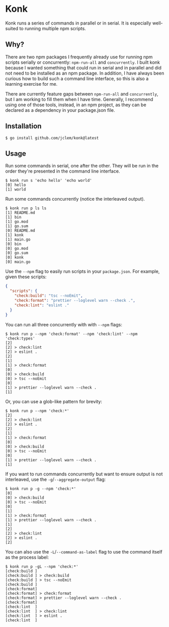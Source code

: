 # Konk

Konk runs a series of commands in parallel or in serial. It is especially
well-suited to running multiple npm scripts.

## Why?

There are two npm packages I frequently already use for running npm scripts
serially or concurrently: `npm-run-all` and `concurrently`. I built konk because
I wanted something that could run in serial and in parallel and did not need to
be installed as an npm package. In addition, I have always been curious how to
build such a command line interface, so this is also a learning exercise for me.

There are currently feature gaps between `npm-run-all` and `concurrently`, but I
am working to fill them when I have time. Generally, I recommend using one of
those tools, instead, in an npm project, as they can be declared as a dependency
in your package.json file.

## Installation

```shell
$ go install github.com/jclem/konk@latest
```

## Usage

Run some commands in serial, one after the other. They will be run in the order
they're presented in the command line interface.

```shell
$ konk run s 'echo hello' 'echo world'
[0] hello
[1] world
```

Run some commands concurrently (notice the interleaved output).

```shell
$ konk run p ls ls
[1] README.md
[1] bin
[1] go.mod
[1] go.sum
[0] README.md
[1] konk
[1] main.go
[0] bin
[0] go.mod
[0] go.sum
[0] konk
[0] main.go
```

Use the `--npm` flag to easily run scripts in your `package.json`. For example,
given these scripts:

```json
{
  "scripts": {
    "check:build": "tsc --noEmit",
    "check:format": "prettier --loglevel warn --check .",
    "check:lint": "eslint ."
  }
}
```

You can run all three concurrently with with `--npm` flags:

```shell
$ konk run p --npm 'check:format' --npm 'check:lint' --npm 'check:types'
[2]
[2] > check:lint
[2] > eslint .
[2]
[1]
[1] > check:format
[0]
[0] > check:build
[0] > tsc --noEmit
[0]
[1] > prettier --loglevel warn --check .
[1]
```

Or, you can use a glob-like pattern for brevity:

```shell
$ konk run p --npm 'check:*'
[2]
[2] > check:lint
[2] > eslint .
[2]
[1]
[1] > check:format
[0]
[0] > check:build
[0] > tsc --noEmit
[0]
[1] > prettier --loglevel warn --check .
[1]
```

If you want to run commands concurrently but want to ensure output is not
interleaved, use the `-g`/`--aggregate-output` flag:

```shell
$ konk run p -g --npm 'check:*'
[0]
[0] > check:build
[0] > tsc --noEmit
[0]
[1]
[1] > check:format
[1] > prettier --loglevel warn --check .
[1]
[2]
[2] > check:lint
[2] > eslint .
[2]
```

You can also use the `-L`/`--command-as-label` flag to use the command itself as
the process label:

```shell
$ konk run p -gL --npm 'check:*'
[check:build ]
[check:build ] > check:build
[check:build ] > tsc --noEmit
[check:build ]
[check:format]
[check:format] > check:format
[check:format] > prettier --loglevel warn --check .
[check:format]
[check:lint  ]
[check:lint  ] > check:lint
[check:lint  ] > eslint .
[check:lint  ]
```